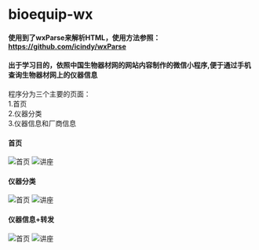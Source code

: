 # bioequip-wx
#### 使用到了wxParse来解析HTML，使用方法参照：https://github.com/icindy/wxParse
#### 出于学习目的，依照中国生物器材网的网站内容制作的微信小程序,便于通过手机查询生物器材网上的仪器信息
程序分为三个主要的页面：</br>
1.首页</br>
2.仪器分类</br>
3.仪器信息和厂商信息</br>
#### 首页
![首页](https://github.com/lj723911/bioequip-wx/blob/master/screenshot/%E5%BE%AE%E4%BF%A1%E5%9B%BE%E7%89%87_20171231164847.png?raw=true)
![讲座](https://github.com/lj723911/bioequip-wx/blob/master/screenshot/%E5%BE%AE%E4%BF%A1%E5%9B%BE%E7%89%87_201712311648471.png?raw=true)
#### 仪器分类
![首页](https://github.com/lj723911/bioequip-wx/blob/master/screenshot/%E5%BE%AE%E4%BF%A1%E5%9B%BE%E7%89%87_201712311648472.png?raw=true)
![讲座](https://github.com/lj723911/bioequip-wx/blob/master/screenshot/%E5%BE%AE%E4%BF%A1%E5%9B%BE%E7%89%87_201712311648473.png?raw=true)
#### 仪器信息+转发
![首页](https://github.com/lj723911/bioequip-wx/blob/master/screenshot/%E5%BE%AE%E4%BF%A1%E5%9B%BE%E7%89%87_201712311648474.png?raw=true)
![讲座](https://github.com/lj723911/bioequip-wx/blob/master/screenshot/%E5%BE%AE%E4%BF%A1%E5%9B%BE%E7%89%87_201712311648475.png?raw=true)

